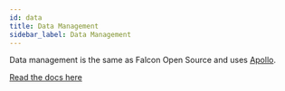 ```yaml
---
id: data
title: Data Management
sidebar_label: Data Management
---
```


Data management is the same as Falcon Open Source and uses <a href="https://www.apollographql.com/" target="_blank" rel="noopener noreferrer">Apollo</a>.

[Read the docs here](/docs/2019/falcon-client/data-management)
